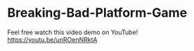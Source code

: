 # Breaking-Bad-Platform-Game

 Feel free watch this video demo on YouTube!
 https://youtu.be/unROenNRktA
